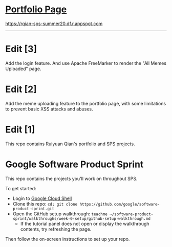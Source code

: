 # [Portfolio Page](https://rqian-sps-summer20.df.r.appspot.com) 

https://rqian-sps-summer20.df.r.appspot.com

<hr />

# Edit [3]
Add the login feature. And use Apache FreeMarker to render the "All Memes Uploaded" page.

# Edit [2]
Add the meme uploading feature to the portfolio page, with some limitations to prevent basic XSS attacks and abuses.

# Edit [1]
This repo contains Ruiyuan Qian's portfolio and SPS projects.

# Google Software Product Sprint

This repo contains the projects you'll work on throughout SPS.

To get started:

- Login to [Google Cloud Shell](https://ssh.cloud.google.com/cloudshell/editor)
- Clone this repo: `cd; git clone https://github.com/google/software-product-sprint.git`
- Open the GitHub setup walkthrough: `teachme ~/software-product-sprint/walkthroughs/week-0-setup/github-setup-walkthrough.md`
  - If the tutorial panel does not open or display the walkthrough contents, try refreshing the page.

Then follow the on-screen instructions to set up your repo.
